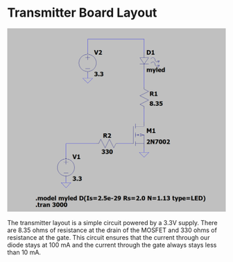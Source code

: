 # Transmitter Board Layout

![image of the transmitter](../../image/transmitter.png)

The transmitter layout is a simple circuit powered by a 3.3V supply. There are 8.35 ohms of resistance at the drain of the MOSFET and 330 ohms of resistance at the gate. This circuit ensures that the current through our diode stays at 100 mA and the current through the gate always stays less than 10 mA.
